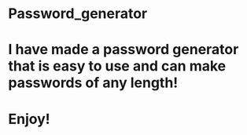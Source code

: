 # Password_generator
# I have made a password generator that is easy to use and can make passwords of any length!
# Enjoy!
